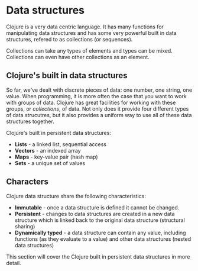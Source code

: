 # Data structures

  Clojure is a very data centric language.  It has many functions for manipulating data structures and has some very powerful built in data structures, refered to as collections (or sequences).
  
  Collections can take any types of elements and types can be mixed.  Collections can even have other collections as an element.

## Clojure's built in data structures

So far, we've dealt with discrete pieces of data: one number, one string, one value. When programming, it is more often the case that you want to work with groups of data. Clojure has great facilities for working with these groups, or _collections_, of data. Not only does it provide four different types of data strucutres, but it also provides a uniform way to use all of these data structures together.

Clojure's built in persistent data structures:

* **Lists** - a linked list, sequential access
* **Vectors** - an indexed array
* **Maps** - key-value pair (hash map)
* **Sets** - a unique set of values

## Characters
Clojure data structure share the following characteristics:

* **Immutable** - once a data structure is defined it cannot be changed.
* **Persistent** - changes to data structures are created in a new data structure which is linked back to the original data structure (structural sharing)
* **Dynamically typed** - a data structure can contain any value, including functions (as they evaluate to a value) and other data structures (nested data structures)

This section will cover the Clojure built in persistent data structures in more detail.
